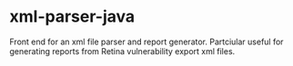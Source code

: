 # xml-parser-java
Front end for an xml file parser and report generator. Partciular useful for generating reports from Retina vulnerability export xml files.
